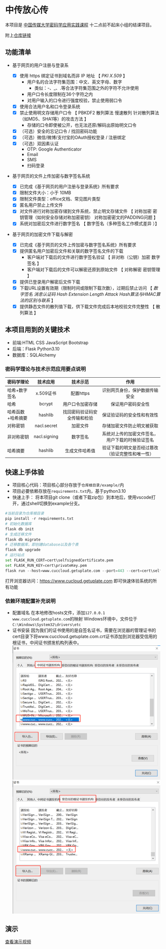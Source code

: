 # 中传放心传
本项目是 [中国传媒大学密码学应用实践课程](https://c4pr1c3.github.io/cuc-wiki/ac.html) 十二点前不起床小组的结课项目。

附上[仓库链接](https://github.com/kalumasan/Cryptography_Practice)
## 功能清单 
  - 基于网页的用户注册与登录系
    - [x] 使用 https 绑定证书到域名而非 IP 地址 【 *PKI* *X.509* 】
      - 用户名的合法字符集范围：中文、英文字母、数字
        - 类似：-、_、.等合法字符集范围之外的字符不允许使用
      - 用户口令长度限制在36个字符之内
      - 对用户输入的口令进行强度校验，禁止使用弱口令
    - [x] 使用合法用户名和口令登录系统
    - [x] 禁止使用明文存储用户口令 【 PBKDF2 散列算法 慢速散列 针对散列算法（如MD5、SHA1等）的攻击方法 】
      - 存储的口令即使被公开，也无法还原/解码出原始明文口令
    - [x] （可选）安全的忘记口令 / 找回密码功能
    - [x] （可选）微信/微博/支付宝的OAuth授权登录 / 注册绑定
    - [x] （可选）双因素认证
      - OTP: Google Authenticator
      - Email
      - SMS
      - 扫码登录
  - 基于网页的文件上传加密与数字签名系统

    - [x] 已完成《基于网页的用户注册与登录系统》所有要求
    - [x] 限制文件大小：小于 10MB
    - [x] 限制文件类型：office文档、常见图片类型
    - [x] 匿名用户禁止上传文件
    - [x] 对文件进行对称加密存储到文件系统，禁止明文存储文件 【 对称加密 密钥管理（如何安全存储对称加密密钥） 对称加密密文的PADDING问题 】
    - [x] 系统对加密后文件进行数字签名 【 数字签名（多种签名工作模式差异 ）】
  - 基于网页的加密文件下载与解密
    - [x] 已完成《基于网页的文件上传加密与数字签名系统》所有要求
    - [x] 提供匿名用户加密后文件和关联的数字签名文件的下载
      - 客户端对下载后的文件进行数字签名验证 【 非对称（公钥）加密 数字签名 】
      - 客户端对下载后的文件可以解密还原到原始文件 【 对称解密 密钥管理 】
    - [x] 提供已登录用户解密后文件下载
    - [x] 下载URL设置有效期（限制时间或限制下载次数），过期后禁止访问 【 *数字签名 消息认证码 Hash Extension Length Attack Hash算法与HMAC算法的区别与联系* 】
    - [x] 提供静态文件的散列值下载，供下载文件完成后本地校验文件完整性 【 散列算法 】
    
## 本项目用到的关键技术
* 前端:HTML CSS JavaScript Bootstrap
* 后端：Flask Python3.10
* 数据库：SQLAlchemy
### 密码学理论与技术示范应用要点说明
| 密码学理论   | 技术应用 |   技术示范 |作用|
| :------------- | :----------: | :----------: | :----------: |
|哈希+数字签名|x.509证书|配置https|识别网页身份，保护数据传输安全|
|哈希 | bcrypt | 用户口令加密存储 |保证用户密码安全性|
|哈希函数+哈希摘要 |hashlib|找回密码验证码安全传输和检验| 保证验证码的安全性和有效性  |
|  对称密钥|   nacl.secret   |  加密文件 | 存储加密文件防止明文被获取 |
| 非对称密钥  |    nacl.signing   | 数字签名|系统对上传的加密文件签名，用户下载的时候验证签名|
|哈希摘要|hashlib|生成文件哈希值|验证下载的明文是否经过篡改（验证完整性和唯一性）|


## 快速上手体验
- 项目核心代码：项目核心部分存放于`仓库根目录/example/`内
- 项目必要依赖存放在`requirements.txt`内，基于python3.10
- 快速上手：
将本项目git clone（或者下载zip包）到本地后，使用vscode打开，通过shell切换到example分支。
```python
#当前目录为仓库根目录
pip install -r requirements.txt
# 初始化数据库
flask db init
# 生成迁移文件
flask db migrate
# 迁移数据库，即创建database以及各个表
flask db upgrade
# 运行站点
set FLASK_RUN_CERT=cert\selfsignedCertificate.pem
set FLASK_RUN_KEY=cert\privateKey.pem
flask run --host=www.cuccloud.getuplate.com --port=443 --cert=cert\selfsignedCertificate.pem --key=cert\privateKey.pem
```
打开浏览器访问：https://www.cucloud.getuplate.com 即可快速体验系统的所有功能
### 依赖环境配置补充说明
- 配置域名
在本地修改hosts文件，添加`127.0.0.1 www.cuccloud.getuplate.com`的映射
Windows环境中，文件位于`C:\Windows\System32\drivers\etc`
- 证书安装
因为我们的证书使用的是自签名证书，需要在浏览器的管理证书的cert目录下将www.cuccloud.getuplate.com.crt证书添加到浏览器受信用的根证书，中间证书颁发机构列表中。
![](0_kalumasan/img/intermediacert.png)
![](0_kalumasan/img/rootcert.png)
## 演示
[查看演示视频](https://www.bilibili.com/video/BV1rm4y1s7CB/?vd_source=533a6f7212c89a169cb676fd0b185548)
